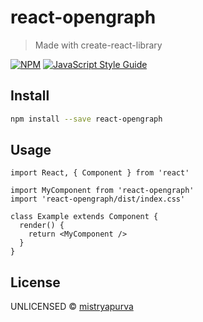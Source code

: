 # react-opengraph

> Made with create-react-library

[![NPM](https://img.shields.io/npm/v/react-opengraph.svg)](https://www.npmjs.com/package/react-opengraph) [![JavaScript Style Guide](https://img.shields.io/badge/code_style-standard-brightgreen.svg)](https://standardjs.com)

## Install

```bash
npm install --save react-opengraph
```

## Usage

```tsx
import React, { Component } from 'react'

import MyComponent from 'react-opengraph'
import 'react-opengraph/dist/index.css'

class Example extends Component {
  render() {
    return <MyComponent />
  }
}
```

## License

UNLICENSED © [mistryapurva](https://github.com/mistryapurva)
